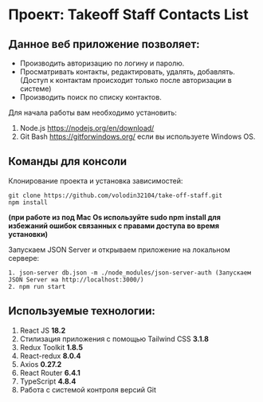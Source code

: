 # Проект: Takeoff Staff Contacts List


## Данное веб приложение позволяет:
* Производить авторизацию по логину и паролю.
* Просматривать контакты, редактировать, удалять, добавлять. (Доступ к контактам происходит только после авторизации в системе)
* Производить поиск по списку контактов.


Для начала работы вам необходимо установить:
1. Node.js https://nodejs.org/en/download/
2. Git Bash https://gitforwindows.org/ если вы используете Windows OS.

## Команды для консоли

Клонирование проекта и установка зависимостей:
```
git clone https://github.com/volodin32104/take-off-staff.git
npm install
```
**(при работе из под Mac Os используйте sudo npm install для избежаний ошибок связанных с правами доступа во время установки)**

Запускаем JSON Server и открываем приложение на локальном сервере:
```
1. json-server db.json -m ./node_modules/json-server-auth (Запускаем JSON Server на http://localhost:3000/)
2. npm run start
```

## Используемые технологии:

1. React JS **18.2**
2. Стилизация приложения с помощью Tailwind CSS **3.1.8**
3. Redux Toolkit **1.8.5**
4. React-redux **8.0.4**
5. Axios **0.27.2**
6. React Router **6.4.1**
7. TypeScript **4.8.4**
8. Работа с системой контроля версий Git



